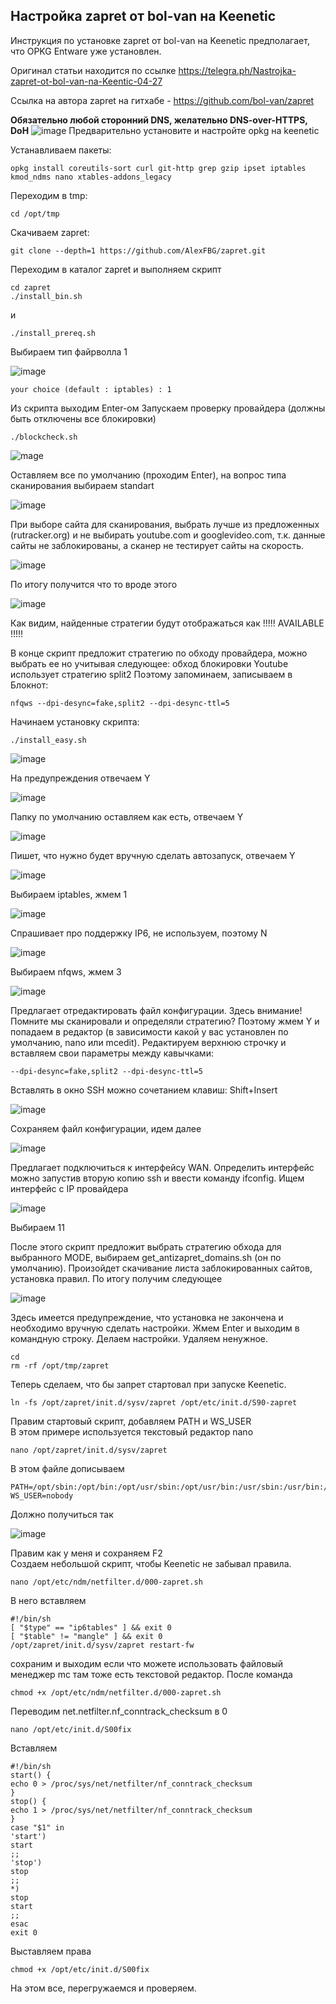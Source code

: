 ## Настройка zapret от bol-van на Keenetic

Инструкция по установке zapret от bol-van на Keenetic предполагает, что OPKG Entware уже установлен.

Оригинал статьи находится по ссылке https://telegra.ph/Nastrojka-zapret-ot-bol-van-na-Keentic-04-27

Ссылка на автора zapret на гитхабе - https://github.com/bol-van/zapret

**Обязательно любой сторонний DNS, желательно DNS-over-HTTPS, DoH**
![image](img/dns.png)
Предварительно установите и настройте opkg на keenetic  
  
Устанавливаем пакеты:

    opkg install coreutils-sort curl git-http grep gzip ipset iptables kmod_ndms nano xtables-addons_legacy
Переходим в tmp:

    cd /opt/tmp
Скачиваем zapret:

    git clone --depth=1 https://github.com/AlexFBG/zapret.git
Переходим в каталог zapret и выполняем скрипт

    cd zapret
    ./install_bin.sh
и

    ./install_prereq.sh

Выбираем тип файрволла 1

![image](/img/s1.png)

    your choice (default : iptables) : 1
Из скрипта выходим Enter-ом
Запускаем проверку провайдера (должны быть отключены все блокировки)

    ./blockcheck.sh
![mage](/img/s2.png)

Оставляем все по умолчанию (проходим Enter), на вопрос типа сканирования выбираем standart

![image](/img/s3.png)

При выборе сайта для сканирования, выбрать лучше из предложенных (rutracker.org) и не выбирать youtube.com и googlevideo.com, т.к. данные сайты не заблокированы, а сканер не тестирует сайты на скорость. 

![image](/img/s4.png)

По итогу получится что то вроде этого

![image](/img/s5.png)

Как видим, найденные стратегии будут отображаться как !!!!! AVAILABLE !!!!!

В конце скрипт предложит стратегию по обходу провайдера, можно выбрать ее но учитывая следующее: обход блокировки Youtube использует стратегию split2
Поэтому запоминаем, записываем в Блокнот:

    nfqws --dpi-desync=fake,split2 --dpi-desync-ttl=5
    
Начинаем установку скрипта:

    ./install_easy.sh
    
![image](/img/i1.png)

На предупреждения отвечаем Y

![image](/img/i2.png)

Папку по умолчанию оставляем как есть, отвечаем Y

![image](/img/i3.png)

Пишет, что нужно будет вручную сделать автозапуск, отвечаем Y

![image](/img/i4.png)

Выбираем iptables, жмем 1

![image](/img/i5.png)

Спрашивает про поддержку IP6, не используем, поэтому N

![image](/img/i6.png)

Выбираем nfqws, жмем 3

![image](/img/i7.png)

Предлагает отредактировать файл конфигурации. Здесь внимание! Помните мы сканировали и определяли стратегию? Поэтому жмем Y и попадаем в редактор (в зависимости какой у вас установлен по умолчанию, nano или mcedit). Редактируем верхнюю строчку и вставляем свои параметры между кавычками:

    --dpi-desync=fake,split2 --dpi-desync-ttl=5
    
Вставлять в окно SSH можно сочетанием клавиш: Shift+Insert

![image](/img/i8.png)

Сохраняем файл конфигурации, идем далее

![image](/img/i9.png)

Предлагает подключиться к интерфейсу WAN. Определить интерфейс можно запустив вторую копию ssh и ввести команду ifconfig. Ищем интерфейс с IP провайдера

![image](/img/i9_11.png)

Выбираем 11

После этого скрипт предложит выбрать стратегию обхода для выбранного MODE, выбираем get_antizapret_domains.sh (он по умолчанию). Произойдет скачивание листа заблокированных сайтов, установка правил. По итогу получим следующее

![image](/img/i10.png)

Здесь имеется предупреждение, что установка не закончена и необходимо вручную сделать настройки. Жмем Enter и выходим в командную строку. Делаем настройки.
Удаляем ненужное.

    cd  
    rm -rf /opt/tmp/zapret
Теперь сделаем, что бы запрет стартовал при запуске Keenetic.

    ln -fs /opt/zapret/init.d/sysv/zapret /opt/etc/init.d/S90-zapret
Правим стартовый скрипт, добавляем PATH и WS_USER  
В этом примере используется текстовый редактор nano

    nano /opt/zapret/init.d/sysv/zapret
В этом файле дописываем

    PATH=/opt/sbin:/opt/bin:/opt/usr/sbin:/opt/usr/bin:/usr/sbin:/usr/bin:/sbin:/bin
    WS_USER=nobody
Должно получиться так

![image](/img/i11.png)

Правим как у меня и сохраняем F2  
Создаем небольшой скрипт, чтобы Keenetic не забывал правила.

    nano /opt/etc/ndm/netfilter.d/000-zapret.sh

В него вставляем

    #!/bin/sh 
    [ "$type" == "ip6tables" ] && exit 0
    [ "$table" != "mangle" ] && exit 0
    /opt/zapret/init.d/sysv/zapret restart-fw

сохраним и выходим если что можете использовать файловый менеджер mc там тоже есть текстовой редактор. После команда

    chmod +x /opt/etc/ndm/netfilter.d/000-zapret.sh

Переводим net.netfilter.nf_conntrack_checksum в 0

    nano /opt/etc/init.d/S00fix

Вставляем
   
	#!/bin/sh  
	start() {  
	echo 0 > /proc/sys/net/netfilter/nf_conntrack_checksum  
	}  
	stop() {  
	echo 1 > /proc/sys/net/netfilter/nf_conntrack_checksum  
	}  
	case "$1" in  
	'start')  
	start  
	;;  
	'stop')  
	stop  
	;;  
	*)  
	stop  
	start  
	;;  
	esac  
	exit 0

Выставляем права    

    chmod +x /opt/etc/init.d/S00fix

На этом все, перегружаемся и проверяем.
